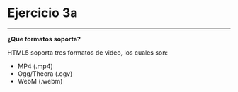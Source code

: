 # Ejercicio 3a
---

**¿Que formatos soporta?**

HTML5 soporta tres formatos de video, los cuales son:

<ul>
    <li>MP4 (.mp4)</li>
    <li>Ogg/Theora (.ogv)</li>
    <li>WebM (.webm)</li>
</ul>

